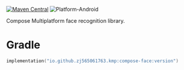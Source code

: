 [![Maven Central](https://img.shields.io/maven-central/v/io.github.zj565061763.kmp/compose-face)](https://central.sonatype.com/search?q=g:io.github.zj565061763.kmp+compose-face)
![Platform-Android](https://img.shields.io/badge/Platform-Android-brightgreen)

Compose Multiplatform face recognition library.

# Gradle

```kotlin
implementation("io.github.zj565061763.kmp:compose-face:version")
```